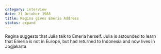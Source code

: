 ```yaml
---
category: interview
date: 21 October 1988
title: Regina gives Emeria Address
status: expand
---
```



Regina suggests that Julia talk to Emeria herself. Julia is astounded to
learn that Emeria is not in Europe, but had returned to Indonesia and
now lives in Jogjakarta.
